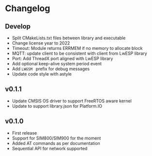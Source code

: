 # Changelog

## Develop

- Split CMakeLists.txt files between library and executable
- Change license year to 2022
- Timeout: Module returns ERRMEM if no memory to allocate block
- MQTT: update client to be consistent with client from LwESP library
- Port: Add ThreadX port aligned with LwESP library
- Add optional keep-alive system period event
- Add `LWGSM ` prefix for debug messages
- Update code style with astyle

## v0.1.1

- Update CMSIS OS driver to support FreeRTOS aware kernel
- Update to support library.json for Platform.IO

## v0.1.0

- First release
- Support for SIM800/SIM900 for the moment
- Added AT commands as per documentation
- Sequential API for network supported
